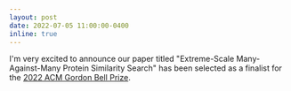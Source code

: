 ```yaml
---
layout: post
date: 2022-07-05 11:00:00-0400
inline: true
---
```


I'm very excited to announce our paper titled "Extreme-Scale Many-Against-Many Protein Similarity Search" has been selected as a finalist for the [2022 ACM Gordon Bell Prize](https://awards.acm.org/bell).
